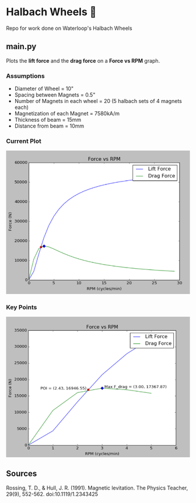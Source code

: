 # Halbach Wheels :bullettrain_side:
Repo for work done on Waterloop's Halbach Wheels

## main.py
Plots the **lift force** and the **drag force** on a **Force vs RPM** graph.

### Assumptions
 - Diameter of Wheel = 10"
 - Spacing between Magnets = 0.5"
 - Number of Magnets in each wheel = 20 (5 halbach sets of 4 magnets each)
 - Magnetization of each Magnet = 7580kA/m
 - Thickness of beam = 15mm
 - Distance from beam = 10mm
 
### Current Plot
![Overview](https://github.com/theRoughCode/HalbachWheels/blob/master/screenshots/graph.png)
### Key Points
![Key Points](https://github.com/theRoughCode/HalbachWheels/blob/master/screenshots/keypoints.png)


## Sources
Rossing, T. D., & Hull, J. R. (1991). Magnetic levitation. The Physics Teacher, 29(9), 552-562. doi:10.1119/1.2343425
